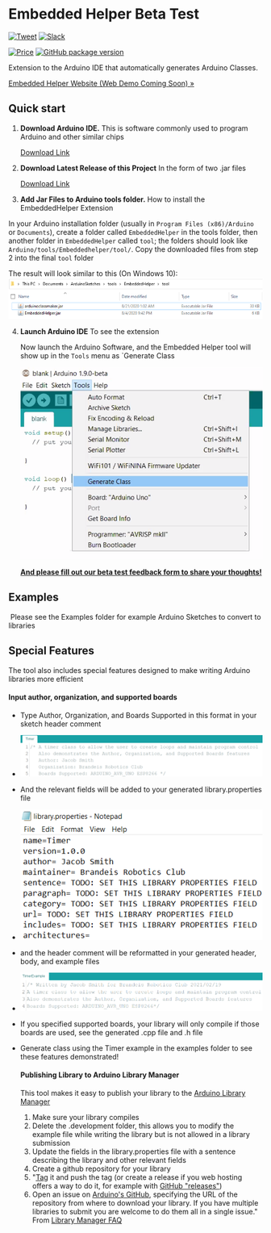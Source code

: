 # Embedded Helper Beta Test
[![Tweet](https://img.shields.io/twitter/url/http/shields.io.svg?style=social)](https://twitter.com/intent/tweet?text=Try%20out%20the%20new%20Arduino%20Library%20Extension%20for%20the%20Arduino%20IDE%20by%20Embedded%20Helper&url=https://embeddedhelper.com/&hashtags=automation,InternetOfThings) [![Slack](https://img.shields.io/badge/Slack-2-lightgrey)](https://join.slack.com/t/embeddedhelper/shared_invite/zt-g8vjxeti-TmMyLruscyZziFPmT9DzJw)

[![Price](https://img.shields.io/badge/price-FREE-0098f7.svg)](https://github.com/froala/design-blocks/blob/master/LICENSE)
[![GitHub package version](https://img.shields.io/badge/version-v1.0.0-blue)](https://github.com/Embedded-Helper/EmbeddedHelperBetaTest)

Extension to the Arduino IDE that automatically generates Arduino Classes.

<p><a href="http://embeddedhelper.com/">Embedded Helper Website (Web Demo Coming Soon) »</a></p>


## Quick start

1. **Download Arduino IDE.** This is software commonly used to program Arduino and other similar chips

      [Download Link](https://www.arduino.cc/en/main/software)

2. **Download Latest Release of this Project** In the form of two .jar files

      [Download Link](https://github.com/Embedded-Helper/EmbeddedHelperBetaTest/releases/latest)


3. **Add Jar Files to Arduino tools folder.** How to install the EmbeddedHelper Extension

  In your Arduino installation folder (usually in `Program Files (x86)/Arduino` or `Documents`), create a folder called `EmbeddedHelper` in the tools folder, then another folder in `EmbeddedHelper` called `tool`; the folders should look like `Arduino/tools/Embeddedhelper/tool/`. Copy the downloaded files from step 2 into the final `tool` folder
  
  The result will look similar to this (On Windows 10):
      ![Image of folder structure](images/toolsDir.PNG)
      
4. **Launch Arduino IDE** To see the extension

   Now launch the Arduino Software, and the Embedded Helper tool will show up in the `Tools` menu as `Generate Class
    
   ![Showing installed extension](images/installedExtension.PNG)

   **[And please fill out our beta test feedback form to share your thoughts!](https://forms.gle/oQyqJfXD3KEXB9Zq7)**


## Examples

​	Please see the Examples folder for example Arduino Sketches to convert to libraries

## Special Features

The tool also includes special features designed to make writing Arduino libraries more efficient

#### Input author, organization, and supported boards

- Type Author, Organization, and Boards Supported in this format in your sketch header comment
- ![Timer Example Header Comment](images\TimerHeaderComment.PNG)
- And the relevant fields will be added to your generated library.properties file
- ![Timer Library Properties](images\TimerLibraryProperties.PNG)
- and the header comment will be reformatted in your generated header, body, and example files

- ![Timer Example Header Comment](images\TimerExampleHeaderComment.PNG)

- If you specified supported boards, your library will only compile if those boards are used, see the generated .cpp file and .h file

- Generate class using the Timer example in the examples folder to see these features demonstrated!

  #### Publishing Library to Arduino Library Manager

  This tool makes it easy to publish your library to the [Arduino Library Manager](https://github.com/arduino/Arduino/wiki/Library-Manager-FAQ)

  1. Make sure your library compiles
  2.  Delete the .development folder, this allows you to modify the example file while writing the library but is not allowed in a library submission
  3. Update the fields in the library.properties file with a sentence describing the library and other relevant fields
  4. Create a github repository for your library
  5. "[Tag](https://git-scm.com/book/en/v2/Git-Basics-Tagging) it and push the tag (or create a release if you web hosting offers a way to do it, for example with [GitHub "releases"](https://help.github.com/articles/creating-releases/))
  6. Open an issue on [Arduino's GitHub](https://github.com/arduino/Arduino/issues), specifying the URL of the repository from where to download your library. If you have multiple libraries to submit you are welcome to do them all in a single issue." From [Library Manager FAQ](https://github.com/arduino/Arduino/wiki/Library-Manager-FAQ)

 